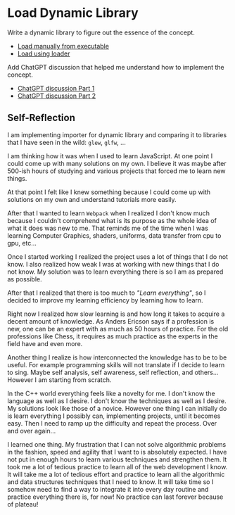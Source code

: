 # Load Dynamic Library

Write a dynamic library to figure out the essence of the concept.

- [Load manually from executable](./load_manually/)
- [Load using loader](./load_using_loader/)

Add ChatGPT discussion that helped me understand how to implement the concept.

- [ChatGPT discussion Part 1](./chatgpt_discussion_1.txt)
- [ChatGPT discussion Part 2](./chatgpt_discussion_2.txt)

## Self-Reflection

I am implementing importer for dynamic library and comparing it to libraries that I have seen in the wild: `glew`, `glfw`, ...

I am thinking how it was when I used to learn JavaScript. At one point I could come up with many solutions on my own. I believe it was maybe after 500-ish hours of studying and various projects that forced me to learn new things.

At that point I felt like I knew something because I could come up with solutions on my own and understand tutorials more easily.

After that I wanted to learn `Webpack` when I realized I don't know much because I couldn't comprehend what is its purpose as the whole idea of what it does was new to me. That reminds me of the time when I was learning Computer Graphics, shaders, uniforms, data transfer from cpu to gpu, etc...

Once I started working I realized the project uses a lot of things that I do not know. I also realized how weak I was at working with new things that I do not know. My solution was to learn everything there is so I am as prepared as possible.

After that I realized that there is too much to _"Learn everything"_, so I decided to improve my learning efficiency by learning how to learn.

Right now I realized how slow learning is and how long it takes to acquire a decent amount of knowledge. As Anders Ericson says if a profession is new, one can be an expert with as much as 50 hours of practice. For the old professions like Chess, it requires as much practice as the experts in the field have and even more.

Another thing I realize is how interconnected the knowledge has to be to be useful. For example programming skills will not translate if I decide to learn to sing. Maybe self analysis, self awareness, self reflection, and others... However I am starting from scratch.

In the C++ world everything feels like a novelty for me. I don't know the language as well as I desire. I don't know the techniques as well as I desire. My solutions look like those of a novice. However one thing I can initially do is learn everything I possibly can, implementing projects, until it becomes easy. Then I need to ramp up the difficulty and repeat the process. Over and over again...

I learned one thing. My frustration that I can not solve algorithmic problems in the fashion, speed and agility that I want to is absolutely expected. I have not put in enough hours to learn various techniques and strengthen them. It took me a lot of tedious practice to learn all of the web development I know. It will take me a lot of tedious effort and practice to learn all the algorithmic and data structures techniques that I need to know. It will take time so I somehow need to find a way to integrate it into every day routine and practice everything there is, for now! No practice can last forever because of plateau!
